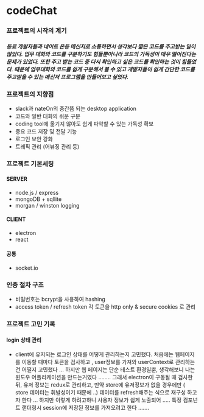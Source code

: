 # codeChat

### 프로젝트의 시작의 계기
##### 동료 개발자들과 네이트 온등 메신저로 소통하면서 생각보다 짧은 코드를 주고받는 일이 많았다.   업무 대화와 코드를 구분하기도 힘들뿐아니라 코드의 가독성이 매우 떨어진다는 문제가 있었다.   또한 주고 받는 코드 중 다시 확인하고 싶은 코드를 확인하는 것이 힘들었다. 떄문에 업무대화와 코드를 쉽게 구분해서 볼 수 있고 개발자들이 쉽게 간단한 코드를 주고받을 수 있는 메신저 프로그램을 만들어보고 싶었다.

### 프로젝트의 지향점 
- slack과 nateOn의 중간쯤 되는 desktop application
- 코드와 일반 대화의 쉬운 구분
- coding tool에 옮기지 않아도 쉽게 파악할 수 있는 가독성 확보
- 중요 코드 저장 및 전달 기능
- 로그인 보안 강화
- 트레픽 관리 (어뷰징 관리 등)


### 프로젝트 기본세팅  
#### SERVER
- node.js / express
- mongoDB  + sqllite 
- morgan / winston logging 

#### CLIENT 
- electron
- react

#### 공통
- socket.io

### 인증 절차 구조 
- 비밀번호는 bcrypt을 사용하여 hashing
- access token / refresh token 각 토큰을 http only & secure cookies 로 관리
  


### 프로젝트 고민 기록 
#### login 상태 관리 
- client에 유지되는 로그인 상태를 어떻게 관리하는지 고민했다. 처음에는 웹페이지를 이동할 때마다 토큰을 검사하고 , user정보를 가져와 userContext로 관리하는건 어떨지 고민했다 ...
  하지만 웹 페이지는 단순 테스트 환경일뿐, 생각해보니 나는 윈도우 어플리케이션을 만드는거였다 ........
  그래서 electron이 구동될 때 검사한 뒤, 유저 정보는 redux로 관리하고, 만약 store에 유저정보가 없을 경우에만 ( store 데이터는 휘발성이기 때문에 ..)  데이터를 refresh해주는 식으로 재구성 하고자 한다    ...
  하지만 이렇게 하려고하니 사용자 정보가 쉽게 노출되어 .....
  특정 컴포넌트 랜더링시 session에 저장된 정보를 가져오려고 한다 .......


  
